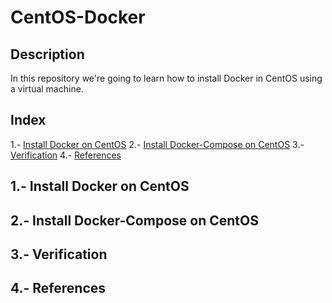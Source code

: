 # CentOS-Docker
## Description
In this repository we're going to learn how to install Docker in CentOS using a virtual machine.

## Index
1.- [Install Docker on CentOS](#installdocker)
2.- [Install Docker-Compose on CentOS](#installcompose)
3.- [Verification](#verification)
4.- [References](#references)

## 1.- Install Docker on CentOS



## 2.- Install Docker-Compose on CentOS



## 3.- Verification



## 4.- References
